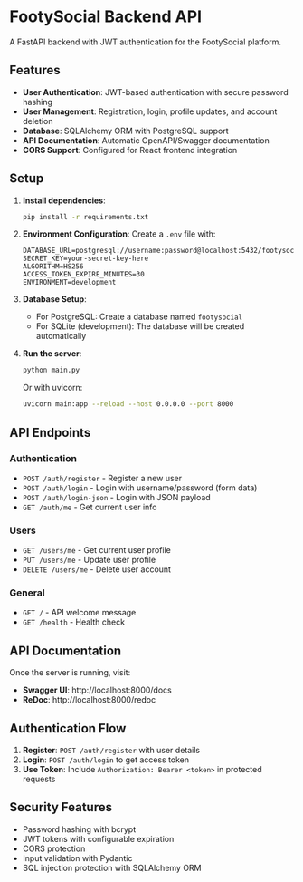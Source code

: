 # FootySocial Backend API

A FastAPI backend with JWT authentication for the FootySocial platform.

## Features

- **User Authentication**: JWT-based authentication with secure password hashing
- **User Management**: Registration, login, profile updates, and account deletion
- **Database**: SQLAlchemy ORM with PostgreSQL support
- **API Documentation**: Automatic OpenAPI/Swagger documentation
- **CORS Support**: Configured for React frontend integration

## Setup

1. **Install dependencies**:
   ```bash
   pip install -r requirements.txt
   ```

2. **Environment Configuration**:
   Create a `.env` file with:
   ```
   DATABASE_URL=postgresql://username:password@localhost:5432/footysocial
   SECRET_KEY=your-secret-key-here
   ALGORITHM=HS256
   ACCESS_TOKEN_EXPIRE_MINUTES=30
   ENVIRONMENT=development
   ```

3. **Database Setup**:
   - For PostgreSQL: Create a database named `footysocial`
   - For SQLite (development): The database will be created automatically

4. **Run the server**:
   ```bash
   python main.py
   ```
   Or with uvicorn:
   ```bash
   uvicorn main:app --reload --host 0.0.0.0 --port 8000
   ```

## API Endpoints

### Authentication
- `POST /auth/register` - Register a new user
- `POST /auth/login` - Login with username/password (form data)
- `POST /auth/login-json` - Login with JSON payload
- `GET /auth/me` - Get current user info

### Users
- `GET /users/me` - Get current user profile
- `PUT /users/me` - Update user profile
- `DELETE /users/me` - Delete user account

### General
- `GET /` - API welcome message
- `GET /health` - Health check

## API Documentation

Once the server is running, visit:
- **Swagger UI**: http://localhost:8000/docs
- **ReDoc**: http://localhost:8000/redoc

## Authentication Flow

1. **Register**: `POST /auth/register` with user details
2. **Login**: `POST /auth/login` to get access token
3. **Use Token**: Include `Authorization: Bearer <token>` in protected requests

## Security Features

- Password hashing with bcrypt
- JWT tokens with configurable expiration
- CORS protection
- Input validation with Pydantic
- SQL injection protection with SQLAlchemy ORM
